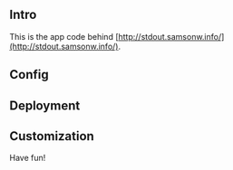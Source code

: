 ## Intro
This is the app code behind [http://stdout.samsonw.info/](http://stdout.samsonw.info/).

## Config

## Deployment

## Customization

Have fun!

